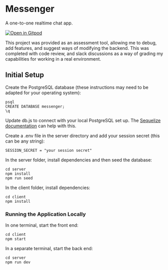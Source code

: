 # Messenger

A one-to-one realtime chat app.

[![Open in Gitpod](https://gitpod.io/button/open-in-gitpod.svg)](https://gitpod.io/from-referrer/)

This project was provided as an assessment tool, allowing me to debug, add features, and suggest ways of modifying the backend. This was completed with code review, and slack discussions as a way of grading my capabilities for working in a real environment. 

## Initial Setup

Create the PostgreSQL database (these instructions may need to be adapted for your operating system):

```
psql
CREATE DATABASE messenger;
\q
```

Update db.js to connect with your local PostgreSQL set up. The [Sequelize documentation](https://sequelize.org/master/manual/getting-started.html) can help with this.

Create a .env file in the server directory and add your session secret (this can be any string):

```
SESSION_SECRET = "your session secret"
```

In the server folder, install dependencies and then seed the database:

```
cd server
npm install
npm run seed
```

In the client folder, install dependencies:

```
cd client
npm install
```

### Running the Application Locally

In one terminal, start the front end:

```
cd client
npm start
```

In a separate terminal, start the back end:

```
cd server
npm run dev
```
